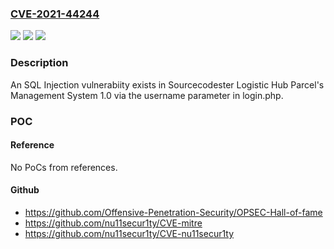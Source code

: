 ### [CVE-2021-44244](https://cve.mitre.org/cgi-bin/cvename.cgi?name=CVE-2021-44244)
![](https://img.shields.io/static/v1?label=Product&message=n%2Fa&color=blue)
![](https://img.shields.io/static/v1?label=Version&message=n%2Fa&color=blue)
![](https://img.shields.io/static/v1?label=Vulnerability&message=n%2Fa&color=brighgreen)

### Description

An SQL Injection vulnerabiity exists in Sourcecodester Logistic Hub Parcel's Management System 1.0 via the username parameter in login.php.

### POC

#### Reference
No PoCs from references.

#### Github
- https://github.com/Offensive-Penetration-Security/OPSEC-Hall-of-fame
- https://github.com/nu11secur1ty/CVE-mitre
- https://github.com/nu11secur1ty/CVE-nu11secur1ty

